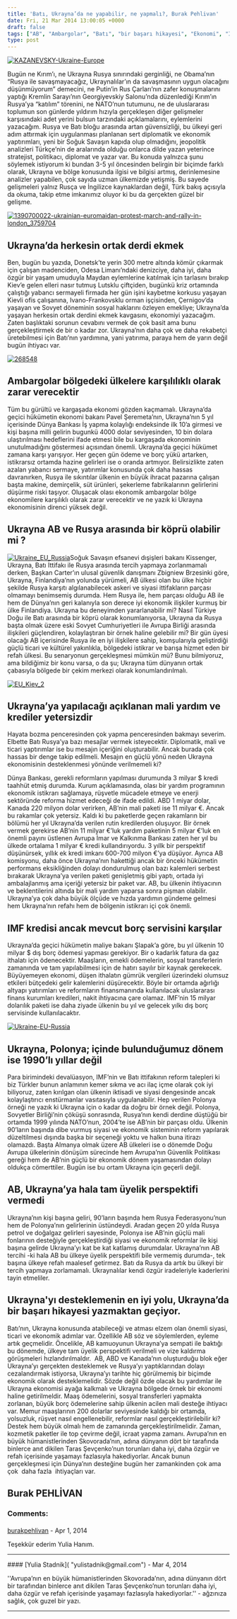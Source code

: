 ```yaml
---
title: 'Batı, Ukrayna’da ne yapabilir, ne yapmalı?, Burak Pehlivan'
date: Fri, 21 Mar 2014 13:00:05 +0000
draft: false
tags: ["AB", "Ambargolar", "Batı", "bir başarı hikayesi", "Ekonomi", "IMF kredisi", "mali yardım", "Pavel Şeremeta", "Polonya", "Rusya", "Rusya", "Şlapak", "Ukrayna", "ukraynada", "Uluslarası İlişkiler", "üyelik perspektifi"]
type: post
---
```


[![KAZANEVSKY-Ukraine-Europe](http://burakpehlivan.org/wp-content/uploads/2014/03/KAZANEVSKY-Ukraine-Europe.jpg)](http://burakpehlivan.org/wp-content/uploads/2014/03/KAZANEVSKY-Ukraine-Europe.jpg)

Bugün ne Kırım’ı, ne Ukrayna Rusya sınırındaki gerginliği, ne Obama’nın “Rusya ile savaşmayacağız, Ukraynalılar’ın da savaşmasının uygun olacağını düşünmüyorum” demecini, ne Putin’in Rus Çarları’nın zafer konuşmalarını yaptığı Kremlin Sarayı’nın Georgiyevskiy Salonu’nda düzenlediği Kırım’ın Rusya’ya “katılım” törenini, ne NATO’nun tutumunu, ne de uluslararası toplumun son günlerde yıldırım hızıyla gerçekleşen diğer gelişmeler karşısındaki adet yerini bulsun tarzındaki açıklamalarını, eylemlerini yazacağım. Rusya ve Batı bloğu arasında artan güvensizliği, bu ülkeyi geri adım attırmak için uygulanması planlanan sert diplomatik ve ekonomik yaptırımları, yeni bir Soğuk Savaşın kapıda olup olmadığını, jeopolitik analizleri Türkçe’nin de aralarında olduğu onlarca dilde yazan yeterince stratejist, politikacı, diplomat ve yazar var. Bu konuda yalnızca şunu söylemek istiyorum ki bundan 3-5 yıl öncesinden belirgin bir biçimde farklı olarak, Ukrayna ve bölge konusunda ilgisi ve bilgisi artmış, derinlemesine analizler yapabilen, çok sayıda uzman ülkemizde yetişmiş. Bu sayede gelişmeleri yalnız Rusça ve İngilizce kaynaklardan değil, Türk bakış açısıyla da okuma, takip etme imkanımız oluyor ki bu da gerçekten güzel bir gelişme.

[![1390700022-ukrainian-euromaidan-protest-march-and-rally-in-london_3759704](http://burakpehlivan.org/wp-content/uploads/2014/03/1390700022-ukrainian-euromaidan-protest-march-and-rally-in-london_3759704.jpg)](http://burakpehlivan.org/wp-content/uploads/2014/03/1390700022-ukrainian-euromaidan-protest-march-and-rally-in-london_3759704.jpg)


Ukrayna’da herkesin ortak derdi ekmek
-------------------------------------


Ben, bugün bu yazıda, Donetsk’te yerin 300 metre altında kömür çıkarmak için çalışan madenciden, Odesa Limanı’ndaki denizciye, daha iyi, daha özgür bir yaşam umuduyla Maydan eylemlerine katılmak için tarlasını bırakıp Kiev’e gelen elleri nasır tutmuş Lutsklu çiftçiden, bugünkü kriz ortamında çalıştığı yabancı sermayeli firmada her gün işini kaybetme korkusu yaşayan Kievli ofis çalışanına, Ivano-Frankovsklu orman işçisinden, Çernigov’da yaşayan ve Sovyet döneminin sosyal haklarını özleyen emekliye; Ukrayna’da yaşayan herkesin ortak derdini ekmek kavgasını, ekonomiyi yazacağım. Zaten başlıktaki sorunun cevabını vermek de çok basit ama bunu gerçekleştirmek de bir o kadar zor. Ukrayna’nın daha çok ve daha rekabetçi üretebilmesi için Batı’nın yardımına, yani yatırıma, paraya hem de yarın değil bugün ihtiyacı var.

[![268548](http://burakpehlivan.org/wp-content/uploads/2014/03/268548.jpg)](http://burakpehlivan.org/wp-content/uploads/2014/03/268548.jpg)


Ambargolar bölgedeki ülkelere karşılılıklı olarak zarar verecektir
------------------------------------------------------------------


Tüm bu gürültü ve kargaşada ekonomi gözden kaçmamalı. Ukrayna’da geçici hükümetin ekonomi bakanı Pavel Şeremeta’nın, Ukrayna’nın 5 yıl içerisinde Dünya Bankası İş yapma kolaylığı endeksinde ilk 10’a girmesi ve kişi başına milli gelirin bugunkü 4000 dolar seviyesinden, 10 bin dolara ulaştırılması hedeflerini ifade etmesi bile bu kargaşada ekonominin unutulmadığını göstermesi açısından önemli. Ukrayna’da geçici hükümet zamana karşı yarışıyor. Her geçen gün ödeme ve borç yükü artarken, istikrarsız ortamda hazine gelirleri ise o oranda artmıyor. Belirsizlikte zaten azalan yabancı sermaye, yatırımlar konusunda çok daha hassas davranırken, Rusya ile sıkıntılar ülkenin en büyük ihracat pazarına çalışan başta makine, demirçelik, süt ürünleri, şekerleme fabrikalarının gelirlerini düşürme riski taşıyor. Oluşacak olası ekonomik ambargolar bölge ekonomilere karşılıklı olarak zarar verecektir ve ne yazık ki Ukrayna ekonomisinin direnci yüksek değil.


Ukrayna AB ve Rusya arasında bir köprü olabilir mi ?
----------------------------------------------------


[![Ukraine_EU_Russia](http://burakpehlivan.org/wp-content/uploads/2014/03/Ukraine_EU_Russia.jpg)](http://burakpehlivan.org/wp-content/uploads/2014/03/Ukraine_EU_Russia.jpg)Soğuk Savaşın efsanevi dışişleri bakanı Kissenger, Ukrayna, Batı İttifakı ile Rusya arasında tercih yapmaya zorlanmamalı derken, Başkan Carter’ın ulusal güvenlik danışmanı Zbigniew Brzesinki göre, Ukrayna, Finlandiya’nın yolunda yürümeli, AB ülkesi olan bu ülke hiçbir şekilde Rusya karşıtı algılanabilecek askeri ve siyasi ittifakların parçası olmamayı benimsemiş durumda. Hem Rusya ile, hem parçası olduğu AB ile hem de Dünya’nın geri kalanıyla son derece iyi ekonomik ilişkiler kurmuş bir ülke Finlandiya. Ukrayna bu deneyimden yararlanabilir mi? Nasıl Türkiye Doğu ile Batı arasında bir köprü olarak konumlanıyorsa, Ukrayna da Rusya başta olmak üzere eski Sovyet Cumhuriyetleri ile Avrupa Birliği arasında ilişkileri güçlendiren, kolaylaştıran bir örnek haline gelebilir mi? Bir gün üyesi olacağı AB içerisinde Rusya ile en iyi ilişkilere sahip, komşularıyla geliştirdiği güçlü ticari ve kültürel yakınlıkla, bölgedeki istikrar ve barışa hizmet eden bir refah ülkesi. Bu senaryonun gerçekleşmesi mümkün mü? Bunu bilmiyoruz, ama bildiğimiz bir konu varsa, o da şu; Ukrayna tüm dünyanın ortak çabasıyla bölgede bir çekim merkezi olarak konumlandırılmalı.

[![EU_Kiev_2](http://burakpehlivan.org/wp-content/uploads/2014/03/EU_Kiev_2.jpg)](http://burakpehlivan.org/wp-content/uploads/2014/03/EU_Kiev_2.jpg)


Ukrayna’ya yapılacağı açıklanan mali yardım ve krediler yetersizdir
-------------------------------------------------------------------


Hayata bozma penceresinden çok yapma penceresinden bakmayı severim. Elbette Batı Rusya’ya bazı mesajlar vermek isteyecektir. Diplomatik, mali ve ticari yaptırımlar ise bu mesajın içeriğini oluşturabilir. Ancak burada çok hassas bir denge takip edilmeli. Mesajın en güçlü yönü neden Ukrayna ekonomisinin desteklenmesi yönünde verilmemeli ki?

Dünya Bankası, gerekli reformların yapılması durumunda 3 milyar $ kredi taahhüt etmiş durumda. Kurum açıklamasında, olası bir yardım programının ekonomik istikrarı sağlamaya, rüşvetle mücadele etmeye ve enerji sektöründe reforma hizmet edeceği de ifade edildi. ABD 1 miyar dolar, Kanada 220 milyon dolar verirken, AB’nin mali paketi ise 11 milyar €. Ancak bu rakamlar çok yetersiz. Kaldı ki bu paketlerde geçen rakamların bir bölümü her yıl Ukrayna’da verilen rutin kredilerden oluşuyor. Bir örnek vermek gerekirse AB’nin 11 milyar €’luk yardım paketinin 5 milyar €’luk en önemli payını üstlenen Avrupa İmar ve Kalkınma Bankası zaten her yıl bu ülkede ortalama 1 milyar € kredi kullandırıyordu. 3 yıllk bir perspektif düşünürsek, yıllık ek kredi imkanı 600-700 milyon €’ya düşüyor. Ayrıca AB komisyonu, daha önce Ukrayna’nın hakettiği ancak bir önceki hükümetin performans eksikliğinden dolayı dondurulmuş olan bazı kalemleri serbest bırakarak Ukrayna’ya verilen paketi genişletmiş gibi yaptı, ortada iyi ambalajlanmış ama içeriği yetersiz bir paket var. AB, bu ülkenin ihtiyacının ve beklentilerini altında bir mali yardım yaparsa sonra pişman olabilir. Ukrayna’ya çok daha büyük ölçüde ve hızda yardımın gündeme gelmesi hem Ukrayna’nın refahı hem de bölgenin istikrarı içi çok önemli.


IMF kredisi ancak mevcut borç servisini karşılar
------------------------------------------------


Ukrayna’da geçici hükümetin maliye bakanı Şlapak’a göre, bu yıl ülkenin 10 milyar $ dış borç ödemesi yapması gerekiyor. Bir o kadarlık fatura da gaz ithalatı için ödenecektir. Maaşların, emekli ödemelerin, sosyal transferlerin zamanında ve tam yapılabilmesi için de hatırı sayılır bir kaynak gerekecek. Büyüyemeyen ekonomi, düşen ithalatın gümrük vergileri üzerindeki olumsuz etkileri bütçedeki gelir kalemlerini düşürecektir. Böyle bir ortamda ağırlığı altyapı yatırımları ve reformların finansmanında kullanılacak uluslararası finans kurumları kredileri, nakit ihtiyacına çare olamaz. IMF’nin 15 milyar dolarılık paketi ise daha ziyade ülkenin bu yıl ve gelecek yılkı dış borç servisinde kullanılacaktır.

[![Ukraine-EU-Russia](http://burakpehlivan.org/wp-content/uploads/2014/03/Ukraine-EU-Russia.jpg)](http://burakpehlivan.org/wp-content/uploads/2014/03/Ukraine-EU-Russia.jpg)


Ukrayna, Polonya; içinde bulunduğumuz dönem ise 1990’lı yıllar değil
--------------------------------------------------------------------


Para birimindeki devalüasyon, IMF’nin ve Batı ittifakının reform talepleri ki biz Türkler bunun anlamının kemer sıkma ve acı ilaç içme olarak çok iyi biliyoruz, zaten kırılgan olan ülkenin iktisadi ve siyasi dengesinde ancak kolaylaştırıcı enstürmanlar vasıtasıyla uygulanabilir. Hep verilen Polonya örneği ne yazık ki Ukrayna için o kadar da doğru bir örnek değil. Polonya, Sovyetler Birliği’nin çöküşü sonrasında, Rusya’nın kendi derdine düştüğü bir ortamda 1999 yılında NATO’nun, 2004’te ise AB’nin bir parçası oldu. Ülkenin 90’ların başında dibe vurmuş siyasi ve ekonomik sisteminin reform yapılarak düzeltilmesi dışında başka bir seçeneği yoktu ve halkın buna itirazı olamazdı. Başta Almanya olmak üzere AB ülkeleri ise o dönemde Doğu Avrupa ülkelerinin dönüşüm sürecinde hem Avrupa’nın Güvenlik Politikası gereği hem de AB’nin güçlü bir ekonomik dönem yaşamasından dolayı oldukça cömerttiler. Bugün ise bu ortam Ukrayna için geçerli değil.


AB, Ukrayna’ya hala tam üyelik perspektifi vermedi
--------------------------------------------------


Ukrayna’nın kişi başına geliri, 90’ların başında hem Rusya Federasyonu’nun hem de Polonya’nın gelirlerinin üstündeydi. Aradan geçen 20 yılda Rusya petrol ve doğalgaz gelirleri sayesinde, Polonya ise AB’nin güçlü mali fonlarının desteğiyle gerçekleştirdiği siyasi ve ekonomik reformlar ile kişi başına gelirde Ukrayna’yı kat be kat katlamış durumdalar. Ukrayna’nın AB tercihi -ki hala AB bu ülkeye üyelik perspektifi bile vermemiş durumda-, tek başına ülkeye refah maalesef getirmez. Batı da Rusya da artık bu ülkeyi bir tercih yapmaya zorlamamalı. Ukraynalılar kendi özgür iradeleriyle kaderlerini tayin etmeliler.


Ukrayna'yı desteklemenin en iyi yolu, Ukrayna’da bir başarı hikayesi yazmaktan geçiyor.
---------------------------------------------------------------------------------------


Batı’nın, Ukrayna konusunda atabileceği ve atması elzem olan önemli siyasi, ticari ve ekonomik adımlar var. Özellikle AB söz ve söylemlerden, eyleme artık geçmelidir. Öncelikle, AB kamuoyunun Ukrayna’ya sempati ile baktığı bu dönemde, ülkeye tam üyelik perspektifi verilmeli ve vize kaldırma görüşmeleri hızlandırılmaldır.  AB, ABD ve Kanada’nın oluşturduğu blok eğer Ukrayna’yı gerçekten desteklemek ve Rusya’yı yaptıklarından dolayı cezalandırmak istiyorsa, Ukrayna’yı tarihte hiç görülmemiş bir biçimde ekonomik olarak desteklemelidir. Sözde değil özde olacak bu yardımlar ile Ukrayna ekonomisi ayağa kalkmalı ve Ukrayna bölgede örnek bir ekonomi haline getirilmeldir. Maaş ödemelerini, sosyal transferleri yapmakta zorlanan, büyük borç ödemelerine sahip ülkenin acilen mali desteğe ihtiyacı var. Memur maaşlarının 200 dolarlar seviyesinde kaldığı bir ortamda, yolsuzluk, rüşvet nasıl engellenebilir, reformlar nasıl gerçekleştirilebilir ki? Destek hem büyük olmalı hem de zamanında gerçekleştirilmelidir. Zaman, kozmetik paketler ile top çevirme değil, icraat yapma zamanı. Avrupa’nın en büyük hümanistlerinden Skovorada’nın, adına dünyanın dört bir tarafında binlerce anıt dikilen Taras Şevçenko’nun torunları daha iyi, daha özgür ve refah içerisinde yaşamayı fazlasıyla hakediyorlar. Ancak bunun gerçekleşmesi için Dünya’nın desteğine bugün her zamankinden çok ama çok  daha fazla  ihtiyaçları var.

**Burak PEHLİVAN**
---
### Comments:
#### 
[burakpehlivan]( "burakpehlivan@hotmail.com") - <time datetime="2014-04-07 18:32:52">Apr 1, 2014</time>

Teşekkür ederim Yulia Hanım.
<hr />
#### 
[Yulia Stadnik]( "yulistadnik@gmail.com") - <time datetime="2014-03-27 12:47:10">Mar 4, 2014</time>

''Avrupa’nın en büyük hümanistlerinden Skovorada’nın, adına dünyanın dört bir tarafından binlerce anıt dikilen Taras Şevçenko’nun torunları daha iyi, daha özgür ve refah içerisinde yaşamayı fazlasıyla hakediyorlar.'' - ağzınıza sağlık, çok guzel bir yazı.
<hr />
